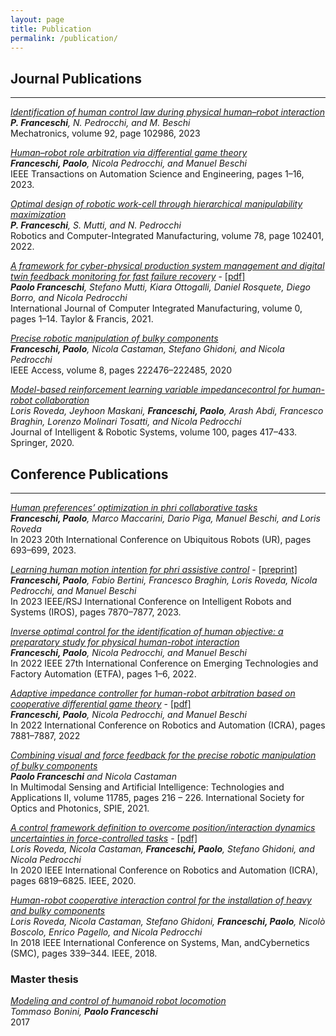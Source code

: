 ```yaml
---
layout: page
title: Publication
permalink: /publication/
---
```

<!-- Google tag (gtag.js) -->
<script async src="https://www.googletagmanager.com/gtag/js?id=G-Z07C4092J3"></script>


## Journal Publications
___

[*Identification of human control law during physical human–robot interaction*](https://www.sciencedirect.com/science/article/pii/S0957415823000429)  
***P. Franceschi**, N. Pedrocchi, and M. Beschi*  
Mechatronics, volume 92, page 102986, 2023

[*Human–robot role arbitration via differential game theory*](https://ieeexplore.ieee.org/abstract/document/10275780)   
***Franceschi, Paolo**, Nicola Pedrocchi, and Manuel Beschi*  
IEEE Transactions on Automation Science and Engineering, pages 1–16,
2023.

[*Optimal design of robotic work-cell through hierarchical manipulability maximization*](https://www.sciencedirect.com/science/article/pii/S0736584522000886)  
***P. Franceschi**, S. Mutti, and N. Pedrocchi*  
Robotics and Computer-Integrated Manufacturing, volume 78, page 102401, 2022.

[*A framework for cyber-physical production system management and digital twin feedback monitoring for fast failure recovery*](https://www.tandfonline.com/doi/abs/10.1080/0951192X.2021.1992666) - [[pdf]](https://www.researchgate.net/profile/Paolo-Franceschi-2/publication/355840136_A_framework_for_cyber-physical_production_system_management_and_digital_twin_feedback_monitoring_for_fast_failure_recovery/links/6214aec208bee946f395d60a/A-framework-for-cyber-physical-production-system-management-and-digital-twin-feedback-monitoring-for-fast-failure-recovery.pdf)  
***Paolo Franceschi**, Stefano Mutti, Kiara Ottogalli, Daniel Rosquete, Diego Borro, and Nicola Pedrocchi*    
International Journal of Computer Integrated Manufacturing, volume 0, pages 1–14. Taylor & Francis, 2021.

[*Precise robotic manipulation of bulky components*](https://ieeexplore.ieee.org/abstract/document/9285243)  
***Franceschi, Paolo**, Nicola Castaman, Stefano Ghidoni, and Nicola Pedrocchi*   
IEEE Access, volume 8, pages 222476–222485, 2020

[*Model-based reinforcement learning variable impedancecontrol for human-robot collaboration*](https://link.springer.com/article/10.1007/s10846-020-01183-3)  
*Loris Roveda, Jeyhoon Maskani, **Franceschi, Paolo**, Arash Abdi, Francesco Braghin, Lorenzo Molinari Tosatti, and Nicola Pedrocchi*  
Journal of Intelligent & Robotic Systems, volume 100,
pages 417–433. Springer, 2020.

## Conference Publications
___
[*Human preferences’ optimization in phri collaborative tasks*](https://ieeexplore.ieee.org/abstract/document/10202313)  
***Franceschi, Paolo**, Marco Maccarini, Dario Piga, Manuel Beschi, and Loris Roveda*  
In 2023 20th International Conference on Ubiquitous Robots (UR), pages 693–699, 2023.

[*Learning human motion intention for phri assistive control*](https://ieeexplore.ieee.org/abstract/document/10342014) - [[preprint]](https://arxiv.org/abs/2307.10743)  
***Franceschi, Paolo**, Fabio Bertini, Francesco Braghin, Loris Roveda, Nicola Pedrocchi, and Manuel Beschi*  
In 2023 IEEE/RSJ International Conference on Intelligent Robots and Systems (IROS), pages 7870–7877, 2023.

[*Inverse optimal control for the identification of human objective: a preparatory study for physical human-robot interaction*](https://ieeexplore.ieee.org/document/9921553)  
***Franceschi, Paolo**, Nicola Pedrocchi, and Manuel Beschi*  
In 2022 IEEE 27th International Conference on Emerging Technologies and Factory Automation (ETFA), pages 1–6, 2022.

[*Adaptive impedance controller for human-robot arbitration based on cooperative differential game theory*](https://ieeexplore.ieee.org/abstract/document/9811853) - [[pdf]](https://www.researchgate.net/profile/Paolo-Franceschi-2/publication/361254590_Adaptive_Impedance_Controller_for_Human-Robot_Arbitration_based_on_Cooperative_Differential_Game_Theory/links/62a6f025c660ab61f877f89a/Adaptive-Impedance-Controller-for-Human-Robot-Arbitration-based-on-Cooperative-Differential-Game-Theory.pdf)  
***Franceschi, Paolo**, Nicola Pedrocchi, and Manuel Beschi*  
In 2022 International Conference on Robotics and Automation (ICRA), pages 7881–7887, 2022

[*Combining visual and force feedback for the precise robotic manipulation of bulky components*](https://www.spiedigitallibrary.org/conference-proceedings-of-spie/11785/1178510/Combining-visual-and-force-feedback-for-the-precise-robotic-manipulation/10.1117/12.2595613.short#_=_)  
***Paolo Franceschi** and Nicola Castaman*  
In Multimodal Sensing and Artificial Intelligence: Technologies and Applications II, volume 11785, pages 216 – 226.
International Society for Optics and Photonics, SPIE, 2021.

[*A control framework definition to overcome position/interaction dynamics uncertainties in force-controlled tasks*](https://ieeexplore.ieee.org/abstract/document/9197141) - [[pdf]](https://ipg.idsia.ch/preprints/Roveda2020f.pdf)  
*Loris Roveda, Nicola Castaman, **Franceschi, Paolo**, Stefano Ghidoni, and Nicola Pedrocchi*  
In 2020 IEEE International Conference on Robotics and Automation (ICRA), pages 6819–6825. IEEE, 2020.

[*Human-robot cooperative interaction control for the installation of heavy and bulky components*](https://ieeexplore.ieee.org/abstract/document/8616062)  
*Loris Roveda, Nicola Castaman, Stefano Ghidoni, **Franceschi, Paolo**, Nicolò Boscolo, Enrico Pagello, and Nicola Pedrocchi*  
In 2018 IEEE International Conference on Systems, Man, andCybernetics (SMC), pages 339–344. IEEE, 2018.

### Master thesis

[*Modeling and control of humanoid robot locomotion*](https://www.politesi.polimi.it/handle/10589/133799)  
*Tommaso Bonini, **Paolo Franceschi***  
2017
